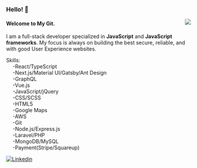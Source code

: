 ### Hello! 👋
<img align="right" src="https://github-readme-stats.vercel.app/api?username=Jack-Moon628&show_icons=true&icon_color=805AD5&text_color=718096&bg_color=ffffff&hide_title=true" />
<h4>Welcome to My Git.</h4>
<p>I am a full-stack developer specialized in <b>JavaScript</b> and <b>JavaScript frameworks</b>. My focus is always on building the best secure, reliable, and with good User Experience websites.</p>

Skills:<br>
&emsp;    -React/TypeScript<br>
&emsp;    -Next.js/Material UI/Gatsby/Ant Design<br>
&emsp;    -GraphQL<br>
&emsp;    -Vue.js<br>
&emsp;    -JavaScript/jQuery<br>
&emsp;    -CSS/SCSS<br>
&emsp;    -HTML5<br>
&emsp;    -Google Maps<br>
&emsp;    -AWS<br>
&emsp;    -Git<br>
&emsp;    -Node.js/Express.js<br>
&emsp;    -Laravel/PHP<br>
&emsp;    -MongoDB/MySQL<br>
&emsp;    -Payment(Stripe/Squareup)<br>

[![Linkedin](https://img.shields.io/badge/-LinkedIn-blue?style=flat&logo=Linkedin&logoColor=white)](https://www.linkedin.com/in/oliver-lieu-940a79205/)
